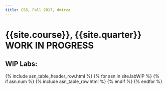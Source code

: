 ```yaml
---
title: CS8, Fall 2017, dmirza 
---
```


# {{site.course}}, {{site.quarter}} WORK IN PROGRESS



<div data-role="collapsible" data-collapsed="false">
<h2 id="WIPlabs">WIP Labs:</h2>
<table id="lab_table" class="asn_table">
  {% include asn_table_header_row.html %}
{% for asn in site.labWIP %}
 {% if asn.num %}
   {% include asn_table_row.html %}
 {% endif %}
{% endfor %}
</table>


</div>



